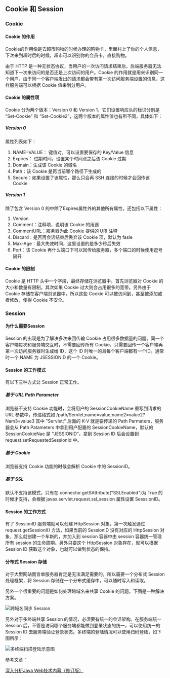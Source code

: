 ## Cookie 和 Session

### Cookie

#### Cookie 的作用

Cookie的作用像是去超市购物的时候办理的购物卡，里面村上了你的个人信息，下次来到超时后的时候，超市可以识别你的会员卡，直接购物。

由于 HTTP 是一种无状态协议，当用户的一次访问请求结束后，后端服务器无法知道下一次来访问的是否还是上次访问的用户。Cookie 的作用就是用来识别同一个用户，由于同一个客户端发出的请求都会带有第一次访问服务端设置的信息，这样服务端可以根据 Cookie 值来划分用户。

#### Cookie 的属性项

Cookie 分为两个版本：Version 0 和 Version 1，它们设置响应头的标识分别是 “Set-Cookie” 和 “Set-Cookie2”，这两个版本的属性值也有所不同，具体如下：

##### Version 0

属性列表如下：

1. NAME=VALUE： 键值对，可以设置要保存的 Key/Value 信息
2. Expires： 过期时间，设置某个时间点之后该 Cookie 过期
3. Domain：生成该 Cookie 的域名
4. Path：该 Cookie 是再当前哪个路径下生成的
5. Secure：如果设置了该属性，那么只会再 SSH 连接的时候才会回传该 Cookie

##### Version 1

除了包含 Version 0 的中除了Expires属性外的其他所有属性，还包括以下属性：

1. Version
2. Comment：注释项，说明该 Cookie 的用途
3. CommentURL：服务器为此 Cookie 提供的 URI 注释
4. Discard：是否再会话结束后丢弃该 Cookie 项，默认为 fasle
5. Max-Age：最大失效时间，这里设置的是多少秒后失效
6. Port：该 Cookie 再什么端口下可以回传给服务器，多个端口的时候使用逗号隔开

#### Cookie 的限制

Cookie 是 HTTP 头中一个字段，最终存储在浏览器中。首先浏览器对 Cookie 的大小和数量有限制，其次如果 Cookie 过大则会占用很多的宽带。另外由于 Cookie 存储在客户端浏览器中，所以这些 Cookie 可以被访问到，甚至被添加或者修改，使得 Cookie 不安全。



### Session

#### 为什么需要Session

Session 的出现是为了解决多次来回传输 Cookie 占用很多数据量的问题。同一个客户端每次和服务端交互时，不需要回传所有 Cookie，只需要回传一个客户端再第一次访问服务器时生成给 ID，这个 ID 时唯一的且每个客户端都有一个ID。通常时一个 NAME 为 JSESSIONID 的一个 Cookie。

#### Session 的工作模式

有以下三种方式让 Session 正常工作。

##### 基于 URL Path Parameter

浏览器不支持 Cookie 功能时，会将用户的 SessionCookieName 重写到请求的 URL 参数中，传递格式如 /path/Servlet;name=value;name2=value2?Nam3=value3 其中 "Servlet;" 后面的 K-V 就是要传递的 Path Parmaters，服务器会从 Path Patameters 中拿到用户配置的 SessionCookieName，默认的 SessionCookieNae 是 “JESSIONID”。拿到 Session ID 后会设置到 request.setRequestedSessionId 中。

##### 基于 Cookie

浏览器支持 Cookie 功能的时候会解析 Cookie 中的 SessionID。

##### 基于 SSL

默认不支持该模式，只有在 connector.getSAttribute("SSLEnabled")为 True 的时候才支持，会根据 javax.servlet.request.ssl_session 属性设置 SesssionID。

#### Session 的工作方式

有了 SessionID 服务端就可以创建 HttpSession 对象，第一次触发通过 request.getSessionI() 方法，如果当前的 SessionID 没有对应的 HttpSession 对象，那么就创建一个车新的，并加入到 session 容器中由 session 容器统一管理所有 session 的生命周期。另外只要这个 HttpSession 对象存在，就可以根据 Session ID 获取这个对象，也就可以做到状态的保持。

#### 分布式 Session 存储

对于大型网站而言单服务器肯定是无法满足需要的，所以需要一个分布式 Session 处理框架，将 Session 存储在一个分布式缓存中，可以随时写入和读取。

另外一个很重要的问题是如何处理跨域名来共享 Cookie 的问题，下图是一种解决方案。

![跨域名同步 Session](https://i.loli.net/2019/04/05/5ca76e15259ee.png)



另外对于多终端共享 Session 的情况，必须要有统一的会话架构。在服务端统一 Session 后，不管是访问哪个服务端都能做到登录状态的统一，可以使用统一的 Session ID 去服务端验证登录状态。多终端的登陆情况可以使用扫码登陆，如下图所示：

![多终端扫描登陆示意图](https://i.loli.net/2019/04/05/5ca76fe0e8af6.png)



参考文章：

[深入分析Java Web技术内幕（修订版）](https://book.douban.com/subject/25953851/)





